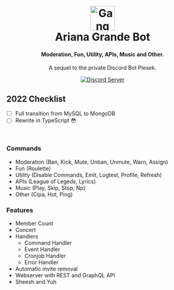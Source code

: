 <h1 align="center">
  <br>
  <a href="https://gangsloni.com"><img src="https://i.imgur.com/JRl8WjV.png" alt="Gang Słoni" height="64px"></a>
  <br>
  Ariana Grande Bot
  <br>
</h1>

<h4 align="center">Moderation, Fun, Utility, APIs, Music and Other.</h4>
<p align="center">A sequel to the private Discord Bot Piesek.</p>
<p align="center">
<a href="https://discord.gg/7XcYkDU">
    <img src="https://discordapp.com/api/guilds/943590896820162591/widget.png?style=shield" alt="Discord Server">
</a>
</p>

## 2022 Checklist
- [ ] Full transition from MySQL to MongoDB
- [ ] Rewrite in TypeScript 😳

<br/>

### Commands

* Moderation (Ban, Kick, Mute, Unban, Unmute, Warn, Assign)
* Fun (Roulette)
* Utility (Disable Commands, Emit, Logtest, Profile, Refresh)
* APIs (League of Legeds, Lyrics)
* Music (Play, Skip, Stop, Np)
* Other (Cipa, Hot, Ping)

### Features
* Member Count
* Concert 
* Handlers
	* Command Handler
	* Event Handler
	* Cronjob Handler
	* Error Handler
* Automatic invite removal
* Webserver with REST and GraphQL API
* Sheesh and Yuh
